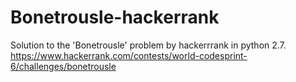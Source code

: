 # Bonetrousle-hackerrank
Solution to the 'Bonetrousle' problem by hackerrrank in python 2.7.
https://www.hackerrank.com/contests/world-codesprint-6/challenges/bonetrousle
